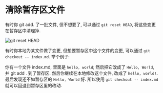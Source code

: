 # 清除暂存区文件

有时你 git add. 了一批文件, 但不想要了, 可以通过 `git reset HEAD`, 将这些变更在暂存区中清理掉.

![git reset HEAD](https://edge.yancey.app/beg/a79drb0l-1661072058402.png)

有时你本地为某文件做了变更, 但想要暂存区中这个文件的变更, 可以通过 `git checkout -- index.md`. 举个例子:

你有一个文件 index.md, 里面是 `hello, world`; 然后把它改成了 `Hello, World`, 并 git add . 到了暂存区. 然后你继续在本地修改这个文件, 改成了 `hello, world!`. 最后发现还不如暂存区的 `Hello, World` 好. 所以使用 `git checkout -- index.md` 就可以回退到暂存区里的改动.
